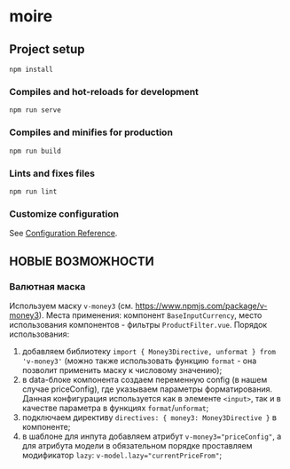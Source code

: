 # moire

## Project setup
```
npm install
```

### Compiles and hot-reloads for development
```
npm run serve
```

### Compiles and minifies for production
```
npm run build
```

### Lints and fixes files
```
npm run lint
```

### Customize configuration
See [Configuration Reference](https://cli.vuejs.org/config/).


## НОВЫЕ ВОЗМОЖНОСТИ

### Валютная маска
Используем маску `v-money3` (см. https://www.npmjs.com/package/v-money3). Места применения: компонент `BaseInputCurrency`, место использования компонентов - фильтры `ProductFilter.vue`. Порядок использования:
1. добавляем библиотеку `import { Money3Directive, unformat } from 'v-money3'` (можно также использовать функцию `format` - она позволит применить маску к числовому значению);
2. в data-блоке компонента создаем переменную config (в нашем случае priceConfig), где указываем параметры форматирования. Данная конфигурация используется как в элементе `<input>`, так и в качестве параметра в функциях `format`/`unformat`;
3. подключаем директиву `directives: { money3: Money3Directive }` в компоненте;
4. в шаблоне для инпута добавляем атрибут `v-money3="priceConfig"`, а для атрибута модели в обязательном порядке проставляем модификатор `lazy`: `v-model.lazy="currentPriceFrom"`;

###
